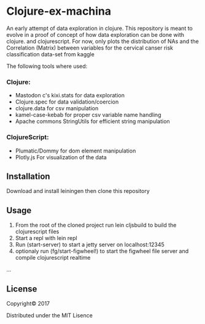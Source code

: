 # Clojure-ex-machina

An early attempt of data exploration in clojure.
This repository is meant to evolve in a proof of concept of
how data exploration can be done with clojure.
and clojurescript.
For now, only plots the distribution of NAs and the Correlation (Matrix) between variables
for the cervical canser risk classification data-set from kaggle

The following tools where used:
### Clojure:
* Mastodon c's kixi.stats for data exploration
* Clojure.spec for data validation/coercion
* clojure.data for csv manipulation
* kamel-case-kebab for proper csv variable name handling
* Apache commons StringUtils for efficient string manipulation

### ClojureScript:
* Plumatic/Dommy for dom element manipulation
* Plotly.js For visualization of the data
## Installation

Download and install leiningen then clone this repository
## Usage

1. From the root of the cloned project run lein cljsbuild to build the clojurescript files 
2. Start a repl with lein repl
3. Run (start-server) to start a jetty server on localhost:12345
4. optionaly run (fg/start-figwheel!) to start the figwheel
   file server and compile clojurescript realtime


<!-- FIXME: explanation -->

<!-- ## Options -->

<!-- FIXME: listing of options this app accepts. -->

<!-- ## Examples -->

...

<!-- ### Bugs -->
 

## License

Copyright© 2017

Distributed under the MIT Lisence
